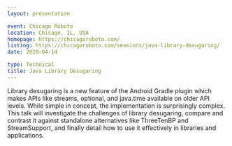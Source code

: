 ```yaml
---
layout: presentation

event: Chicago Roboto
location: Chicago, IL, USA
homepage: https://chicagoroboto.com/
listing: https://chicagoroboto.com/sessions/java-library-desugaring/
date: 2020-04-14

type: Technical
title: Java Library Desugaring
---
```


Library desugaring is a new feature of the Android Gradle plugin which makes APIs like streams, optional, and java.time available on older API levels. While simple in concept, the implementation is surprisingly complex. This talk will investigate the challenges of library desugaring, compare and contrast it against standalone alternatives like ThreeTenBP and StreamSupport, and finally detail how to use it effectively in libraries and applications.
